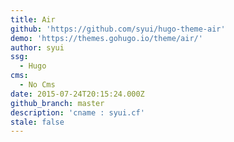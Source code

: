 ```yaml
---
title: Air
github: 'https://github.com/syui/hugo-theme-air'
demo: 'https://themes.gohugo.io/theme/air/'
author: syui
ssg:
  - Hugo
cms:
  - No Cms
date: 2015-07-24T20:15:24.000Z
github_branch: master
description: 'cname : syui.cf'
stale: false
---
```

